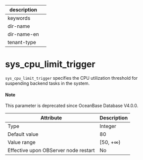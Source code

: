 |description||
|---|---|
|keywords||
|dir-name||
|dir-name-en||
|tenant-type||

sys_cpu_limit_trigger
==========================================

`sys_cpu_limit_trigger` specifies the CPU utilization threshold for suspending backend tasks in the system.


<main id="notice" type='explain'>
  <h4>Note</h4>
  <p>This parameter is deprecated since OceanBase Database V4.0.0. </p>
</main>

| **Attribute** | **Description** |
|------------------|-----------|
| Type | Integer |
| Default value | 80 |
| Value range | \[50, +∞) |
| Effective upon OBServer node restart | No |


